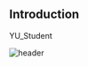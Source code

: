 ## Introduction
YU_Student

![header](https://capsule-render.vercel.app/api?type=waving&height=300&color=gradient&text=KWON%20&textBg=false&descAlign=64&descAlignY=20)
